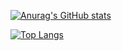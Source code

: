 [![Anurag's GitHub stats](https://github-readme-stats.vercel.app/api?username=digital-magic-dev&count_private=true)](https://github.com/anuraghazra/github-readme-stats)

[![Top Langs](https://github-readme-stats.vercel.app/api/top-langs/?username=digital-magic-dev&count_private=true&theme=react)](https://github.com/anuraghazra/github-readme-stats)
